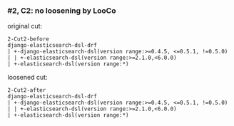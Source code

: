 ### #2, C2: no loosening by LooCo
original cut:

```
2-Cut2-before
django-elasticsearch-dsl-drf
| +-django-elasticsearch-dsl(version range:>=0.4.5, <=0.5.1, !=0.5.0)
| | +-elasticsearch-dsl(version range:>=2.1.0,<6.0.0)
| +-elasticsearch-dsl(version range:*)
```




loosened cut:
```
2-Cut2-after
django-elasticsearch-dsl-drf
| +-django-elasticsearch-dsl(version range:>=0.4.5, <=0.5.1, !=0.5.0)
| | +-elasticsearch-dsl(version range:>=2.1.0,<6.0.0)
| +-elasticsearch-dsl(version range:*)
```


